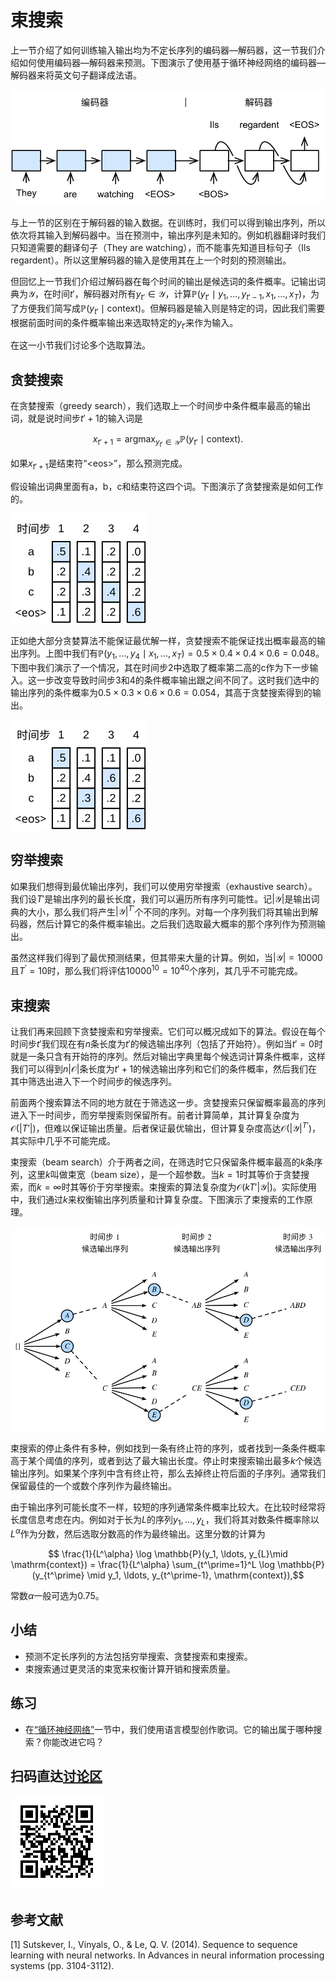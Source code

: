 # 束搜索

上一节介绍了如何训练输入输出均为不定长序列的编码器—解码器，这一节我们介绍如何使用编码器—解码器来预测。下图演示了使用基于循环神经网络的编码器—解码器来将英文句子翻译成法语。

![](../img/seq2seq_predict.svg)

与上一节的区别在于解码器的输入数据。在训练时，我们可以得到输出序列，所以依次将其输入到解码器中。当在预测中，输出序列是未知的。例如机器翻译时我们只知道需要的翻译句子（They are watching），而不能事先知道目标句子（Ils regardent）。所以这里解码器的输入是使用其在上一个时刻的预测输出。

但回忆上一节我们介绍过解码器在每个时间的输出是候选词的条件概率。记输出词典为$\mathcal{Y}$，在时间$t'$，解码器对所有$y_{t'}\in\mathcal{Y}$，计算$\mathbb{P}(y_{t'}\mid y_1,\ldots, y_{t'-1}, x_1,\ldots, x_T)$，为了方便我们简写成$\mathbb{P}(y_{t'}\mid \mathrm{context})$。但解码器是输入则是特定的词，因此我们需要根据前面时间的条件概率输出来选取特定的$y_{t'}$来作为输入。

在这一小节我们讨论多个选取算法。

## 贪婪搜索

在贪婪搜索（greedy search），我们选取上一个时间步中条件概率最高的输出词，就是说时间步$t'+1$的输入词是

$$x_{t'+1} = \operatorname*{argmax}_{y_{t'} \in \mathcal{Y}} \mathbb{P}(y_{t'} \mid \mathrm{context}).$$

如果$x_{t'+1}$是结束符“&lt;eos&gt;”，那么预测完成。

假设输出词典里面有a，b，c和结束符这四个词。下图演示了贪婪搜索是如何工作的。

![贪婪搜索每次选取条件概率最高的词作为下一个时间步的输入，其用深色表示。](../img/s2s_prob1.svg)

正如绝大部分贪婪算法不能保证最优解一样，贪婪搜索不能保证找出概率最高的输出序列。上图中我们有$\mathbb{P}(y_1,\ldots,y_4\mid x_1,\ldots,x_T)=0.5\times0.4\times0.4\times0.6=0.048$。下图中我们演示了一个情况，其在时间步2中选取了概率第二高的c作为下一步输入。这一步改变导致时间步3和4的条件概率输出跟之间不同了。这时我们选中的输出序列的条件概率为$0.5\times0.3\times0.6\times0.6=0.054$，其高于贪婪搜索得到的输出。

![在时间步2中选取非概率最高的c作为下一步输入。](../img/s2s_prob2.svg)


## 穷举搜索

如果我们想得到最优输出序列，我们可以使用穷举搜索（exhaustive search）。我们设$T'$是输出序列的最长长度，我们可以遍历所有序列可能性。记$|\mathcal{Y}|$是输出词典的大小，那么我们将产生$|\mathcal{Y}|^{T'}$个不同的序列。对每一个序列我们将其输出到解码器，然后计算它的条件概率输出。之后我们选取最大概率的那个序列作为预测输出。

虽然这样我们得到了最优预测结果，但其带来大量的计算。例如，当$|\mathcal{Y}|=10000$且${T^\prime}=10$时，那么我们将评估$10000^{10} = 10^{40}$个序列，其几乎不可能完成。

## 束搜索

让我们再来回顾下贪婪搜索和穷举搜索。它们可以概况成如下的算法。假设在每个时间步$t'$我们现在有$n$条长度为$t'$的候选输出序列（包括了开始符）。例如当$t'=0$时就是一条只含有开始符的序列。然后对输出字典里每个候选词计算条件概率，这样我们可以得到$n|\mathcal{O}|$条长度为$t'+1$的候选输出序列和它们的条件概率，然后我们在其中筛选出进入下一个时间步的候选序列。

前面两个搜索算法不同的地方就在于筛选这一步。贪婪搜索只保留概率最高的序列进入下一时间步，而穷举搜索则保留所有。前者计算简单，其计算复杂度为$\mathcal{O}(|T'|)$，但难以保证输出质量。后者保证最优输出，但计算复杂度高达$\mathcal{O}(|\mathcal{Y}|^{T'})$，其实际中几乎不可能完成。

束搜索（beam search）介于两者之间，在筛选时它只保留条件概率最高的$k$条序列，这里$k$叫做束宽（beam size），是一个超参数。当$k=1$时其等价于贪婪搜索，而$k=\infty$时其等价于穷举搜索。束搜索的算法复杂度为$\mathcal{O}(kT'|\mathcal{Y}|)$。实际使用中，我们通过$k$来权衡输出序列质量和计算复杂度。下图演示了束搜索的工作原理。

![束宽为2的束搜索，每个时间步选取条件概率最高的两个序列作为候选进入下一时间。](../img/beam_search.svg)

束搜索的停止条件有多种，例如找到一条有终止符的序列，或者找到一条条件概率高于某个阈值的序列，或者到达了最大输出长度。停止时束搜索输出最多$k$个候选输出序列。如果某个序列中含有终止符，那么去掉终止符后面的子序列。通常我们保留最佳的一个或数个序列作为最终输出。

由于输出序列可能长度不一样，较短的序列通常条件概率比较大。在比较时经常将长度信息考虑在内。例如对于长为$L$的序列$y_1,\ldots,y_L$，我们将其对数条件概率除以$L^\alpha$作为分数，然后选取分数高的作为最终输出。这里分数的计算为

$$ \frac{1}{L^\alpha} \log \mathbb{P}(y_1, \ldots, y_{L}\mid \mathrm{context}) = \frac{1}{L^\alpha} \sum_{t^\prime=1}^L \log \mathbb{P}(y_{t^\prime} \mid y_1, \ldots, y_{t^\prime-1}, \mathrm{context}),$$

常数$\alpha$一般可选为0.75。


## 小结

* 预测不定长序列的方法包括穷举搜索、贪婪搜索和束搜索。
* 束搜索通过更灵活的束宽来权衡计算开销和搜索质量。


## 练习

* 在[“循环神经网络”](../chapter_recurrent-neural-networks/rnn.md)一节中，我们使用语言模型创作歌词。它的输出属于哪种搜索？你能改进它吗？


## 扫码直达[讨论区](https://discuss.gluon.ai/t/topic/6817)

![](../img/qr_beam-search.svg)

## 参考文献

[1] Sutskever, I., Vinyals, O., & Le, Q. V. (2014). Sequence to sequence learning with neural networks. In Advances in neural information processing systems (pp. 3104-3112).
